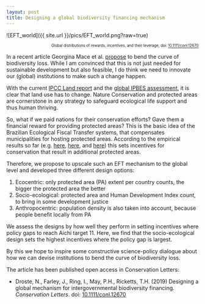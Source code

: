 ```yaml
---
layout: post
title: Designing a global biodiversity financing mechanism
---
```


![EFT_world]({{ site.url }}/pics/EFT_world.png?raw=true)
<p style="text-align: right;"><sub><sup>Global distributions of rewards, incentives, and their leverage, doi: <a href="https://doi.org/10.1111/conl.12670">10.1111/conl.12670</a></sup></sub></p>

In a recent article Georgina Mace et al. [propose](https://www.nature.com/articles/s41893-018-0130-0) to bend the curve of biodiversity loss. While I am convinced that this is not just needed for sustainable development but also feasible, I do think we need to innovate our (global) institutions to make such a change happen.

With the current [IPCC Land report](https://www.ipcc.ch/2019/08/08/land-is-a-critical-resource_srccl/) and the [global IPBES assessment](https://www.ipbes.net/global-assessment-report-biodiversity-ecosystem-services), it is clear that land use has to change. Nature Conservation and protected areas are cornerstone in any strategy to safeguard ecological life support and thus human thriving.

So, what if we paid nations for their conservation efforts? Gave them a financial reward for providing protected areas? This is the basic idea of the Brazilian Ecological Fiscal Transfer systems, that compensates municipalities for hosting protected areas. According to the empirical results so far (e.g. [here](https://link.springer.com/article/10.1007/s10640-017-0195-7), [here](https://www.sciencedirect.com/science/article/pii/S092180091400278X), and [here](https://onlinelibrary.wiley.com/doi/full/10.1002/eet.1760)) this sets incentives for conservation that result in additional protected areas.

Therefore, we propose to upscale such an EFT mechanism to the global level and developed three different design options:

1) Ecocentric: only protected area (PA) extent per country counts, the bigger the protected area the better
2) Socio-ecological: protected area and Human Development Index count, to bring in some development justice
3) Anthropocentric: population density is also taken into account, because people benefit locally from PA

We assess the designs by how well they perform in setting incentives where policy gaps to reach Aichi target 11. Here, we find that the socio-ecological design sets the highest incentives where the policy gap is largest.

By this we hope to inspire some constructive science-policy dialogue about how we can devise institutions to bend the curve of biodiversity loss.

The article has been published open access in Conservation Letters:

+ Droste, N., Farley, J., Ring, I., May, P.H., Ricketts, T.H. (2019) Designing a global mechanism for intergovernmental biodiversity financing. *Conservation Letters*. doi: [10.1111/conl.12670](https://doi.org/10.1111/conl.12670)

